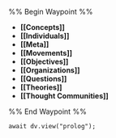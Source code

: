 %% Begin Waypoint %%
- **[[Concepts]]**
- **[[Individuals]]**
- **[[Meta]]**
- **[[Movements]]**
- **[[Objectives]]**
- **[[Organizations]]**
- **[[Questions]]**
- **[[Theories]]**
- **[[Thought Communities]]**

%% End Waypoint %%

```dataviewjs
await dv.view("prolog");
```